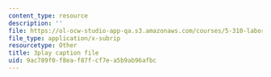 ```yaml
---
content_type: resource
description: ''
file: https://ol-ocw-studio-app-qa.s3.amazonaws.com/courses/5-310-laboratory-chemistry-fall-2019/9ac789f0f8eaf87fcf7ea5b9ab96afbc_Ea2YTXJrhkM.srt
file_type: application/x-subrip
resourcetype: Other
title: 3play caption file
uid: 9ac789f0-f8ea-f87f-cf7e-a5b9ab96afbc
---
```

